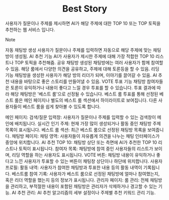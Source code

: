 <h1 align="center">Best Story</h1>

사용자가 질문이나 주제를 제시하면 AI가 해당 주제에 대한 TOP 10 또는 TOP 토픽을 추천하는 웹 서비스 입니다.

> [!NOTE]
자동 채팅방 생성
사용자가 질문이나 주제를 입력하면 자동으로 해당 주제에 맞는 채팅방이 생성됨.
AI 추천 기능
AI가 사용자가 제시한 주제에 대해 가장 적합한 TOP 10 리스트나 TOP 토픽을 추천해줌.
공유 채팅방
생성된 채팅방에는 여러 사용자가 함께 참여할 수 있음. 해당 룸에서 다양한 의견을 공유하고, 주제에 대해 토론등을 할 수 있음.
리딩 기능
채팅방을 생성한 사용자가 해당 방의 리더가 되며, 이야기를 끌어갈 수 있음. AI 추천 내용을 바탕으로 좋은 스토리를 만들어낼 수 있음.
VOTE 투표 기능
채팅방 참여자들은 토론이 유익하거나 내용이 좋다고 느낄 경우 투표를 할 수 있습니다. 투표 결과에 따라 해당 채팅방은 '베스트 룸'으로 선정될 수 있습니다.
베스트 룸
투표를 통해 선정된 베스트 룸은 메인 페이지나 별도의 베스트 룸 섹션에서 하이라이트로 보여집니다. 다른 사용자들이 베스트 룸을 쉽게 찾아볼 수 있도록 합니다.

메인 페이지:
검색/질문 입력창: 사용자가 질문이나 주제를 입력할 수 있는 검색창이 메인에 배치됩니다.
실시간 인기 주제: 현재 가장 많이 생성되거나 활동 중인 채팅방 주제 목록이 표시됩니다.
베스트 룸 섹션: 최근 베스트 룸으로 선정된 채팅방 목록을 보여줍니다.
채팅방 페이지:
채팅 영역: 사용자들이 자유롭게 의견을 나누는 채팅 인터페이스가 중앙에 위치합니다.
AI 추천 TOP 10: 채팅방 상단 또는 측면에 AI가 추천한 TOP 10 리스트나 토픽이 표시됩니다.
참여자 목록: 채팅방에 참여 중인 사용자들의 리스트가 보이며, 리딩 역할을 하는 사용자도 표시됩니다.
VOTE 버튼: 채팅방 내용이 유익하거나 좋다고 느낀 사용자가 투표할 수 있는 버튼이 채팅창 상단이나 하단에 위치합니다.
사용자 프로필:
활동 내역: 사용자가 참여한 채팅방과 투표한 내용 등의 활동 내역이 기록됩니다.
베스트룸 참여 기록: 사용자가 베스트 룸으로 선정된 채팅방에 얼마나 참여했는지, 혹은 리더 역할을 했는지 등의 정보가 표시됩니다.
관리자 페이지:
룸 관리: 전체 채팅방을 관리하고, 부적절한 내용이 포함된 채팅방은 관리자가 삭제하거나 경고할 수 있는 기능.
AI 추천 관리: AI 추천 알고리즘의 세부 설정이나 주제별 추천 키워드 관리 기능.